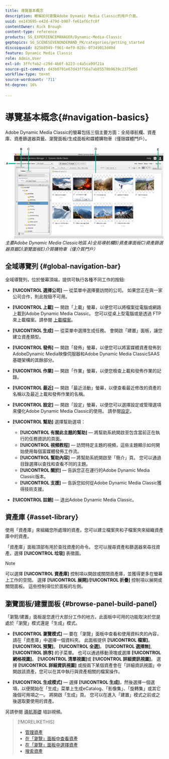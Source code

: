 ```yaml
---
title: 導覽基本概念
description: 瞭解如何瀏覽Adobe Dynamic Media Classic的用戶介面。
uuid: ee143695-e42d-479d-b907-fe61ef6cfc0f
contentOwner: Rick Brough
content-type: reference
products: SG_EXPERIENCEMANAGER/Dynamic-Media-Classic
geptopics: SG_SCENESEVENONDEMAND_PK/categories/getting_started
discoiquuid: 825b8949-f961-4ef9-828c-07349013d40d
feature: Dynamic Media Classic
role: Admin,User
exl-id: 3ffcfab2-c29d-4b0f-b223-c4a5ca99f21a
source-git-commit: d43b0791e67d43ff56a7ab85570b9639c2375e05
workflow-type: tm+mt
source-wordcount: '711'
ht-degree: 16%

---
```


# 導覽基本概念{#navigation-basics}

Adobe Dynamic Media Classic的螢幕包括三個主要方面：全局導航欄、資產庫、資產篩選器頁籤、瀏覽面板/生成面板和媒體購物車（僅限媒體門戶）。

![導航基礎](/help/assets/gs_navigation_basics_popup_popup.png)
*主要Adobe Dynamic Media Classic地區*
*A)全局導航欄B)資產庫面板C)資產篩選器頁籤D)瀏覽面板E)介質購物車（僅介質門戶）*

## 全域導覽列 {#global-navigation-bar}

全域導覽列，位於螢幕頂端，提供可執行各種不同工作的按鈕:

* **[!UICONTROL 選擇公司]**  — 從菜單中選擇要訪問的公司。 如果您正在與一家公司合作，則此按鈕不可用。

* **[!UICONTROL 上載]**  — 開啟「上載」螢幕，以便您可以將檔案從電腦或網路上載到Adobe Dynamic Media Classic。 您可以從桌上型電腦或是透過 FTP 來上載檔案。請參閱 [上載檔案](/help/uploading-files.md)。

* **[!UICONTROL 生成]**  — 從菜單中選擇生成任務。 會開啟「建置」面板，讓您建立資產類型。

* **[!UICONTROL 發佈]**  — 開啟「發佈」螢幕，以便您可以將富媒體資產發佈到AdobeDynamic Media映像伺服器和Adobe Dynamic Media ClassicSAAS基礎架構的其餘部分。

* **[!UICONTROL 作業]**  — 開啟「作業」螢幕，以便您檢查上載和發佈作業的記錄。

* **[!UICONTROL 最近]**  — 開啟「最近活動」螢幕，以便查看最近修改的資產的名稱以及最近上載和發佈作業的名稱。

* **[!UICONTROL 設定]**  — 開啟「設定」螢幕，以便您可以選擇設定或管理選項來優化Adobe Dynamic Media Classic的使用。 請參閱[設定](/help/setup-basics.md)。

* **[!UICONTROL 幫助]** 選擇幫助選項：

   * **[!UICONTROL 有關此主題的幫助]**  — 將幫助系統開啟至包含當前正在執行的任務資訊的頁面。
   * **[!UICONTROL 視頻教程]**  — 訪問特定主題的視頻，這些主題顯示如何開始使用每個富媒體發佈工作流。
   * **[!UICONTROL 幫助內容]**  — 將幫助系統開啟至「簡介」頁。 您可以通過目錄選擇以查找和查看不同的主題。
   * **[!UICONTROL 關於]**  — 告訴您正在運行的Adobe Dynamic Media Classic版本。
   * **[!UICONTROL 支援]**  — 告訴您如何從Adobe Dynamic Media Classic獲得技術支援。

* **[!UICONTROL 註銷]**  — 退出Adobe Dynamic Media Classic。

## 資產庫 {#asset-library}

使用「資產庫」來組織您所處理的資產。您可以建立檔案夾和子檔案夾來組織資產庫中的資產。

「資產庫」面板頂部有用於查找資產的命令。 您可以搜尋資產和篩選器來尋找資產。選擇 **[!UICONTROL 垃圾]** 表徵圖。

>[!NOTE]
>
>可以選擇 **[!UICONTROL 資產庫]** 控制項以開啟或關閉資產庫，並獲得更多在螢幕上工作的空間。 選擇 **[!UICONTROL 展開]**/**[!UICONTROL 折疊]** 控制項以展開或關閉面板。 這些控制項位於面板的左側。

## 瀏覽面板/建置面板 {#browse-panel-build-panel}

「瀏覽/建置」面板是您進行大部分工作的地方。此面板中可用的功能取決於您是處於「瀏覽」模式還是「生成」模式。

* **[!UICONTROL 瀏覽模式]**  — 要在「瀏覽」面板中查看和使用資料夾的內容，請在「資產庫」中選擇一個資料夾。 此面板提供 **[!UICONTROL 檔案]**。 **[!UICONTROL 預覽]**。 **[!UICONTROL 全選]**。 **[!UICONTROL 選擇無]**, **[!UICONTROL 排序]** 的子菜單。 也可以通過移動滑塊或選擇 **[!UICONTROL 網格視圖]**。 **[!UICONTROL 清單視圖]**&#x200B;或 **[!UICONTROL 詳細資訊視圖]**。 選擇 **[!UICONTROL 詳細資訊視圖]** 或按兩下某個資產會在「詳細資訊視圖」中開啟該資產，您可以在其中執行與資產相關的檔案操作。

* **[!UICONTROL 生成模式]**  — 選擇 **[!UICONTROL 生成]**，然後選擇一個選項，以便開始在「生成」菜單上生成eCatalog、「影像集」、「旋轉集」或其它幾個可用項之一。 將開啟「生成」頁。 您可以在進入「建置」模式之前或之後選取要使用的資產。

另請參閱 [導航基礎](https://s7d5.scene7.com/s7viewers/html5/VideoViewer.html?videoserverurl=https://s7d5.scene7.com/is/content/&amp;emailurl=https://s7d5.scene7.com/s7/emailFriend&amp;serverUrl=https://s7d5.scene7.com/is/image/&amp;config=Scene7SharedAssets/Universal_HTML5_Video&amp;contenturl=https://s7d5.scene7.com/skins/&amp;asset=S7tutorials/571_Navigation%20Basics_converted%20renamed_Getting%20Started-AVS) 培訓視頻。

>[!MORELIKETHIS]
>
>* [管理資產](about-managing-assets.md)
>* [在「瀏覽」面板中查看資產](viewing-assets-browse-panel.md#viewing_assets_in_the_browse_panel)
>* [在「瀏覽」面板中選擇資產](selecting-assets-browse-panel.md#selecting_assets_in_the_browse_panel)
>* [搜索資產](searching-assets.md#searching_assets)

